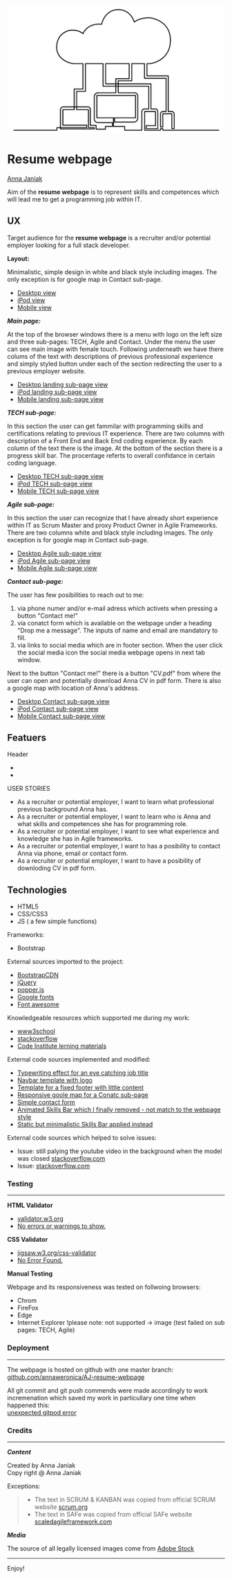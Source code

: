 ![image](/assets/images/backend-image-md.png)


# Resume webpage

[Anna Janiak](https://annaweronica.github.io/AJ-resume-webpage/)

Aim of the **resume webpage** is to represent skills and competences which will lead me to get a programming job within IT. 


## UX

Target audience for the **resume webpage** is a recruiter and/or potential employer looking for a full stack developer.

**Layout:**

Minimalistic, simple design in  white and black style including images. The only exception is for google map in Contact sub-page.

- [Desktop view](/wireframes/Desktop-view.png)
- [iPod view](/wireframes/iPod-view.png)
- [Mobile view](/wireframes/Mobile-view.png)


***Main page:***

At the top of the browser windows there is a menu with logo on the left size and three sub-pages: TECH, Agile and Contact.
Under the menu the user can see main image with female touch. Following underneath we have there colums of the text with descriptions of previous professional experience and simply styled button under each of the section redirecting the user to a previous employer website.

- [Desktop landing sub-page view](/wireframes/Desktop-Landing-view.png)
- [iPod landing sub-page view](/wireframes/iPod-Landing-view.png)
- [Mobile landing sub-page view](/wireframes/Mobile-Landing-view.png)

***TECH sub-page:***

In this section the user can get fammilar with programming skills and certifications relating to previous IT experience.
There are two columns with description of a Front End and Back End coding experience. By each column of the text there is the image.
At the bottom of the section there is a progress skill bar. The procentage referts to overall confidance in certain coding language.

- [Desktop TECH sub-page view](/wireframes/Desktop-TECH-view.png)
- [iPod TECH sub-page view](/wireframes/iPod-TECH-view.png)
- [Mobile TECH sub-page view](/wireframes/Mobile-TECH-view.png)

***Agile sub-page:***

In this section the user can recognize that I have already short experience within IT as Scrum Master and proxy Product Owner in Agile Frameworks.
There are two columns white and black style including images. The only exception is for google map in Contact sub-page.

- [Desktop Agile sub-page view](/wireframes/Desktop-Agile-view.png)
- [iPod Agile sub-page view](/wireframes/iPod-Agile-view.png)
- [Mobile Agile sub-page view](/wireframes/Mobile-Agile-view.png)

***Contact sub-page:***

The user has few posibilities to reach out to me:<br>
  1. via phone numer and/or e-mail adress which activets when pressing a button "Contact me!"<br>
  2. via conatct form which is available on the webpage under a heading "Drop me a message". The inputs of name and email are mandatory to fill.<br>
  3. via links to social media which are in footer section. When the user click the social media icon the social media webpage opens in next tab window.<br>

Next to the button "Contact me!" there is a button "CV.pdf" from where the user can open and potentially download Anna CV in pdf form. 
There is also a google map with location of Anna's address.

- [Desktop Contact sub-page view](/wireframes/Desktop-Contact-view.png)
- [iPod Contact sub-page view](/wireframes/iPod-Contact-view.png)
- [Mobile Contact sub-page view](/wireframes/Mobile-Contact-view.png)


## Featuers 

Header


-
-

USER STORIES

- As a recruiter or potential employer, I want to learn what professional previous background Anna has.
- As a recruiter or potential employer, I want to learn who is Anna and what skills and competences she has for programming role.
- As a recruiter or potential employer, I want to see what experience and knowledge she has in Agile frameworks.
- As a recruiter or potential employer, I want to has a posibility to contact Anna via phone, email or contact form.
- As a recruiter or potential employer, I want to have a posibility of downloding CV in pdf form.


## Technologies

- HTML5
- CSS/CSS3
- JS ( a few simple functions)

Frameworks:
- Bootstrap

External sources imported to the project:
- [BootstrapCDN](https://www.bootstrapcdn.com/)
- [jQuery](https://jquery.com/)
- [popper.js](https://popper.js.org/)
- [Google fonts](https://fonts.google.com/)
- [Font awesome](https://fontawesome.com/)

Knowledgeable resources which supported me during my work:

- [www3school](https://www.w3schools.com/default.asp)
- [stackoverflow](https://stackoverflow.com/)
- [Code Institute lerning materials](https://courses.codeinstitute.net/program/FullstackWebDeveloper)

External code sources implemented and modified:

- [Typewriting effect for an eye catching job title](https://css-tricks.com/snippets/css/typewriter-effect/ "Typewrter effect")
- [Navbar template with logo](https://startbootstrap.com/snippets/navbar-logo/ "Nvabar with logo")
- [Template for a fixed footer with little content](https://stackoverflow.com/questions/16679146/force-footer-on-bottom-on-pages-with-little-content/16679198#16679198 "Fixed footer")
- [Responsive goole map for a Conatc sub-page](https://bootsnipp.com/snippets/or0ZB)
- [Simple contact form](https://codepen.io/formbucket/pen/xEKYoX)
- [Animated Skills Bar which I finally removed - not match to the webpage style](http://cssdeck.com/labs/animated-responsive-skills-bar)
- [Static but minimalistic Skills Bar applied instead](https://codepen.io/robinselmer/pen/RarLQK)

External code sources which helped to solve issues:

- Issue: still palying the youtube video in the background when the model was closed [stackoverflow.com](https://stackoverflow.com/questions/13598423/stop-all-playing-iframe-videos-on-click-a-link-javascript)
- Issue: [stackoverflow.com](https://stackoverflow.com/questions/9288482/how-do-i-set-the-offset-for-scrollspy-in-bootstrap/12606867#12606867)


### Testing

---

**HTML Validator**

- [validator.w3.org](/wireframes/index.html.png)
- [No errors or warnings to show.](/wireframes/HTML-validated.png)

**CSS Validator**

- [jigsaw.w3.org/css-validator](https://jigsaw.w3.org/css-validator/)
- [No Error Found.](/wireframesCSS-validated.png)

**Manual Testing**

Webpage and its responsiveness was tested on follwoing browsers:
- Chrom
- FireFox
- Edge
- Internet Explorer !please note: not supported -> image
  (test failed on sub pages: TECH, Agile)


### Deployment

---

The webpage is hosted on github with one master branch:<br>
[github.com/annaweronica/AJ-resume-webpage](https://github.com/annaweronica/AJ-resume-webpage)<br> 

All git commit and git push commends were made accordingly to work incremenation which saved my work in particullary one time when happened this:<br>
[unexpected gitpod error](/wireframes/gitpod-error.png)


### Credits

---

***Content***

Created by Anna Janiak<br>
Copy right @ Anna Janiak

Exceptions:
>- The text in SCRUM & KANBAN was copied from official SCRUM website [scrum.org](https://www.scrum.org/resources/what-is-a-scrum-master) 
>- The text in SAFe was copied from official SAFe website [scaledagileframework.com](https://www.scaledagileframework.com/product-owner/)

***Media***

The source of all legally licensed images come from [Adobe Stock](https://stock.adobe.com/ie/)

--------

Enjoy!